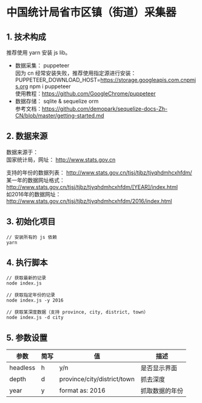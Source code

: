 # 中国统计局省市区镇（街道）采集器
## 1. 技术构成
推荐使用 yarn 安装 js lib。  
- 数据采集： puppeteer  
  因为 cn 经常安装失败，推荐使用指定源进行安装： PUPPETEER_DOWNLOAD_HOST=https://storage.googleapis.com.cnpmjs.org npm i puppeteer  
  使用教程：https://github.com/GoogleChrome/puppeteer  
- 数据存储： sqlite & sequelize orm  
  参考文档：https://github.com/demopark/sequelize-docs-Zh-CN/blob/master/getting-started.md

## 2. 数据来源
数据来源于：   
国家统计局，网址： http://www.stats.gov.cn  

支持的年份的数据列表： http://www.stats.gov.cn/tjsj/tjbz/tjyqhdmhcxhfdm/  
某一年的数据网址格式： http://www.stats.gov.cn/tjsj/tjbz/tjyqhdmhcxhfdm/[YEAR]/index.html  
如2016年的数据网址：
http://www.stats.gov.cn/tjsj/tjbz/tjyqhdmhcxhfdm/2016/index.html

## 3. 初始化项目
```
// 安装所有的 js 依赖
yarn
```

## 4. 执行脚本
```
// 获取最新的记录
node index.js

// 获取指定年份的记录
node index.js -y 2016

// 获取某深度数据（支持 province, city, district, town）
node index.js -d city
```

## 5. 参数设置

参数 | 简写 | 值 | 描述  
---|---|---|---  
headless | h | y/n | 是否显示界面  
depth | d | province/city/district/town | 抓去深度  
year | y | format as: 2016 | 抓取数据的年份  
